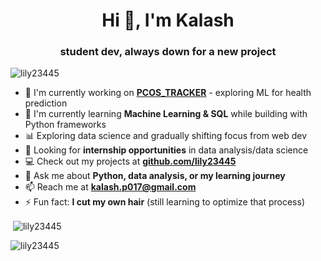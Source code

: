 
<h1 align="center">Hi 👋, I'm Kalash</h1>
<h3 align="center">student dev, always down for a new project</h3>
<p align="left"> <img src="https://komarev.com/ghpvc/?username=lily23445&label=Profile%20views&color=0e75b6&style=flat" alt="lily23445" /> </p>

- 🔭 I'm currently working on **[PCOS_TRACKER](https://github.com/lily23445/pcos-risk-predictor)** - exploring ML for health prediction
- 🌱 I'm currently learning **Machine Learning & SQL** while building with Python frameworks
- 📊 Exploring data science and gradually shifting focus from web dev
- 🤝 Looking for **internship opportunities** in data analysis/data science
- 💻 Check out my projects at **[github.com/lily23445](https://github.com/lily23445)**
- 💬 Ask me about **Python, data analysis, or my learning journey**
- 📫 Reach me at **kalash.p017@gmail.com**
- ⚡ Fun fact: **I cut my own hair** (still learning to optimize that process)



<p>&nbsp;<img align="center" src="https://github-readme-stats.vercel.app/api?username=lily23445&show_icons=true&locale=en" alt="lily23445" /></p>

<p><img align="center" src="https://github-readme-streak-stats.herokuapp.com/?user=lily23445&" alt="lily23445" /></p>

